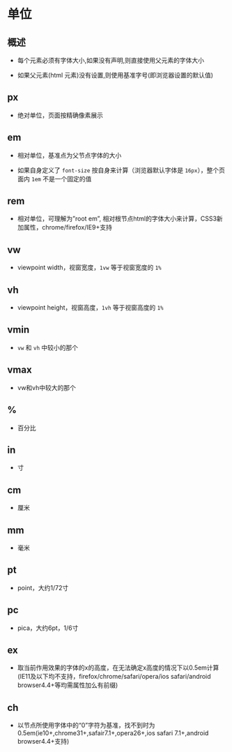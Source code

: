 # 单位

## 概述

- 每个元素必须有字体大小,如果没有声明,则直接使用父元素的字体大小

- 如果父元素(html 元素)没有设置,则使用基准字号(即浏览器设置的默认值)

## px

- 绝对单位，页面按精确像素展示

## em

- 相对单位，基准点为父节点字体的大小

- 如果自身定义了 `font-size` 按自身来计算（浏览器默认字体是 `16px`），整个页面内 `1em` 不是一个固定的值

## rem

- 相对单位，可理解为”root em”, 相对根节点html的字体大小来计算，CSS3新加属性，chrome/firefox/IE9+支持

## vw

- viewpoint width，视窗宽度，`1vw` 等于视窗宽度的 `1%`

## vh

- viewpoint height，视窗高度，`1vh` 等于视窗高度的 `1%`

## vmin

- `vw` 和 `vh` 中较小的那个

## vmax

- vw和vh中较大的那个

## %

- 百分比

## in

- 寸

## cm

- 厘米

## mm

- 毫米

## pt

- point，大约1/72寸

## pc

- pica，大约6pt，1/6寸

## ex

- 取当前作用效果的字体的x的高度，在无法确定x高度的情况下以0.5em计算(IE11及以下均不支持，firefox/chrome/safari/opera/ios safari/android browser4.4+等均需属性加么有前缀)

## ch

- 以节点所使用字体中的“0”字符为基准，找不到时为0.5em(ie10+,chrome31+,safair7.1+,opera26+,ios safari 7.1+,android browser4.4+支持)
